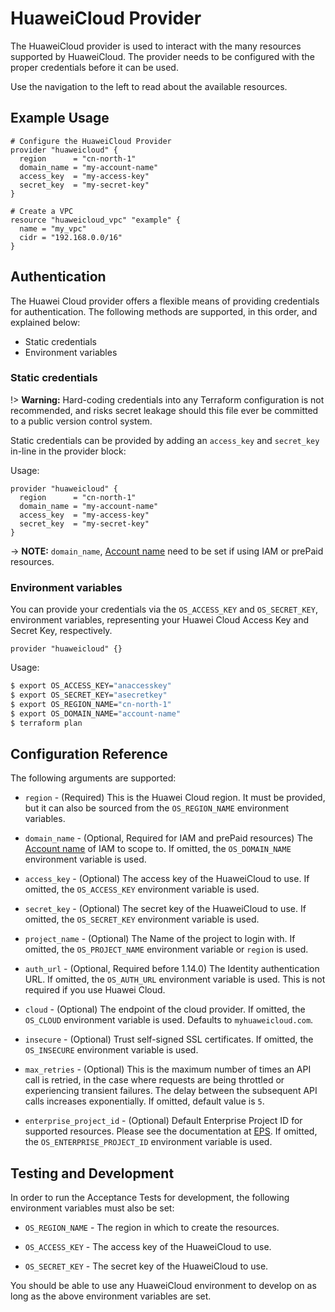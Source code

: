 # HuaweiCloud Provider

The HuaweiCloud provider is used to interact with the many resources
supported by HuaweiCloud. The provider needs to be configured with
the proper credentials before it can be used.

Use the navigation to the left to read about the available resources.

## Example Usage

```hcl
# Configure the HuaweiCloud Provider
provider "huaweicloud" {
  region      = "cn-north-1"
  domain_name = "my-account-name"
  access_key  = "my-access-key"
  secret_key  = "my-secret-key"
}

# Create a VPC
resource "huaweicloud_vpc" "example" {
  name = "my_vpc"
  cidr = "192.168.0.0/16"
}
```

## Authentication

The Huawei Cloud provider offers a flexible means of providing credentials for
authentication. The following methods are supported, in this order, and
explained below:

- Static credentials
- Environment variables

### Static credentials ###

!> **Warning:** Hard-coding credentials into any Terraform configuration is not
recommended, and risks secret leakage should this file ever be committed to a
public version control system.

Static credentials can be provided by adding an `access_key` and `secret_key`
in-line in the provider block:

Usage:

```hcl
provider "huaweicloud" {
  region      = "cn-north-1"
  domain_name = "my-account-name"
  access_key  = "my-access-key"
  secret_key  = "my-secret-key"
}
```
-> **NOTE:** `domain_name`, [Account name](https://support.huaweicloud.com/en-us/usermanual-iam/iam_01_0552.html) need to be set if using IAM or prePaid resources.

### Environment variables

You can provide your credentials via the `OS_ACCESS_KEY` and
`OS_SECRET_KEY`, environment variables, representing your Huawei
Cloud Access Key and Secret Key, respectively.

```hcl
provider "huaweicloud" {}
```

Usage:

```sh
$ export OS_ACCESS_KEY="anaccesskey"
$ export OS_SECRET_KEY="asecretkey"
$ export OS_REGION_NAME="cn-north-1"
$ export OS_DOMAIN_NAME="account-name"
$ terraform plan
```

## Configuration Reference

The following arguments are supported:

* `region` - (Required) This is the Huawei Cloud region. It must be provided,
  but it can also be sourced from the `OS_REGION_NAME` environment variables.

* `domain_name` - (Optional, Required for IAM and prePaid resources) The
  [Account name](https://support.huaweicloud.com/en-us/usermanual-iam/iam_01_0552.html)
  of IAM to scope to. If omitted, the `OS_DOMAIN_NAME` environment variable is used.

* `access_key` - (Optional) The access key of the HuaweiCloud to use.
  If omitted, the `OS_ACCESS_KEY` environment variable is used.

* `secret_key` - (Optional) The secret key of the HuaweiCloud to use.
  If omitted, the `OS_SECRET_KEY` environment variable is used.

* `project_name` - (Optional) The Name of the project to login with.
  If omitted, the `OS_PROJECT_NAME` environment variable or `region` is used.

* `auth_url` - (Optional, Required before 1.14.0) The Identity authentication URL. If omitted, the
  `OS_AUTH_URL` environment variable is used. This is not required if you use Huawei Cloud.

* `cloud` - (Optional) The endpoint of the cloud provider. If omitted, the
  `OS_CLOUD` environment variable is used. Defaults to `myhuaweicloud.com`.

* `insecure` - (Optional) Trust self-signed SSL certificates. If omitted, the
  `OS_INSECURE` environment variable is used.

* `max_retries` - (Optional) This is the maximum number of times an API
  call is retried, in the case where requests are being throttled or
  experiencing transient failures. The delay between the subsequent API
  calls increases exponentially. If omitted, default value is `5`.

* `enterprise_project_id` - (Optional) Default Enterprise Project ID for supported resources.
  Please see the documentation at [EPS](https://registry.terraform.io/providers/huaweicloud/huaweicloud/latest/docs/data-sources/eps).
  If omitted, the `OS_ENTERPRISE_PROJECT_ID` environment variable is used.


## Testing and Development

In order to run the Acceptance Tests for development, the following environment
variables must also be set:

* `OS_REGION_NAME` - The region in which to create the resources.

* `OS_ACCESS_KEY` - The access key of the HuaweiCloud to use.

* `OS_SECRET_KEY` - The secret key of the HuaweiCloud to use.


You should be able to use any HuaweiCloud environment to develop on as long as the
above environment variables are set.
